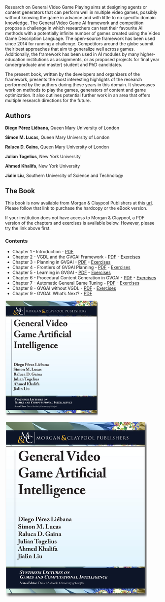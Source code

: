 Research on General Video Game Playing aims at designing agents or content generators that can perform well in multiple video games, possibly without knowing the game in advance and with little to no specific domain knowledge. The General Video Game AI framework and competition propose a challenge in which researchers can test their favourite AI methods with a potentially infinite number of games created using the Video Game Description Language. The open-source framework has been used since 2014 for running a challenge. Competitors around the globe submit their best approaches that aim to generalize well across games. Additionally, the framework has been used in AI modules by many higher-education institutions as assignments, or as proposed projects for final year (undergraduate and master) student and PhD candidates.

The present book, written by the developers and organizers of the framework, presents the most interesting highlights of the research performed by the authors during these years in this domain. It showcases work on methods to play the games, generators of content and game optimization. It also outlines potential further work in an area that offers multiple research directions for the future.

## Authors

<b>Diego Pérez Liébana</b>, Queen Mary University of London

<b>Simon M. Luca</b>s, Queen Mary University of London

<b>Raluca D. Gaina</b>, Queen Mary University of London

<b>Julian Togelius</b>, New York University

<b>Ahmed Khalifa</b>, New York University

<b>Jialin Liu</b>, Southern University of Science and Technology


## The Book

This book is now available from Morgan & Claypool Publishers at this [url](https://www.morganclaypoolpublishers.com/catalog_Orig/product_info.php?products_id=1464). Please follow that link to purchase the hardcopy or the eBook version.

If your institution does not have access to Morgan & Claypool, a PDF version of the chapters and exercises is available below. However, please try the link above first.

### Contents

 - Chapter 1 - Introduction - [PDF](PDF/chapters/ch01.pdf?raw=true)
 - Chapter 2 - VGDL and the GVGAI Framework - [PDF](PDF/chapters/ch02.pdf?raw=true) - [Exercises](PDF/exercises/exercises02.pdf?raw=true)
 - Chapter 3 - Planning in GVGAI - [PDF](PDF/chapters/ch03.pdf?raw=true) - [Exercises](PDF/exercises/exercises03.pdf?raw=true)
 - Chapter 4 - Frontiers of GVGAI Planning - [PDF](PDF/chapters/ch04.pdf?raw=true) - [Exercises](PDF/exercises/exercises04.pdf?raw=true)
 - Chapter 5 - Learning in GVGAI - [PDF](PDF/chapters/ch05.pdf?raw=true) - [Exercises](PDF/exercises/exercises05.pdf?raw=true)
 - Chapter 6 - Procedural Content Generation in GVGAI - [PDF](PDF/chapters/ch06.pdf?raw=true) - [Exercises](PDF/exercises/exercises06.pdf?raw=true)
 - Chapter 7 - Automatic General Game Tuning - [PDF](PDF/chapters/ch07.pdf?raw=true) - [Exercises](PDF/exercises/exercises07.pdf?raw=true)
 - Chapter 8 - GVGAI without VGDL - [PDF](PDF/chapters/ch08.pdf?raw=true) - [Exercises](PDF/exercises/exercises08.pdf?raw=true)
 - Chapter 9 - GVGAI: What’s Next? - [PDF](PDF/chapters/ch09.pdf?raw=true)

<img src="https://github.com/GAIGResearch/gvgaibook/blob/master/img/mcGVGAIBook.png" width="60%">

![Image](https://github.com/GAIGResearch/gvgaibook/blob/master/img/mcGVGAIBook.png)
